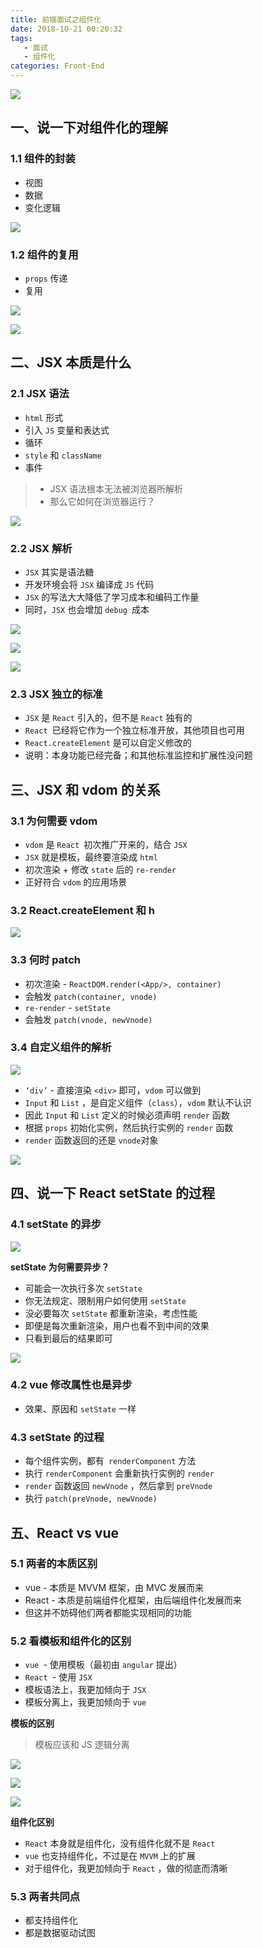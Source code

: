 ```yaml
---
title: 前端面试之组件化
date: 2018-10-21 00:20:32
tags: 
   - 面试
   - 组件化
categories: Front-End
---
```


![](https://poetries1.gitee.io/img-repo/2019/10/56.png)

## 一、说一下对组件化的理解

### 1.1 组件的封装

- 视图
- 数据
- 变化逻辑

![](https://poetries1.gitee.io/img-repo/2019/10/57.png)

### 1.2 组件的复用

- `props` 传递
- 复用

![](https://poetries1.gitee.io/img-repo/2019/10/58.png)

![](https://poetries1.gitee.io/img-repo/2019/10/59.png)

## 二、JSX 本质是什么

### 2.1 JSX 语法

- `html` 形式
- 引入 `JS` 变量和表达式
- 循环
- `style` 和 `className`
- 事件

> - JSX 语法根本无法被浏览器所解析
> - 那么它如何在浏览器运行？

![](https://poetries1.gitee.io/img-repo/2019/10/60.png)


### 2.2 JSX 解析

- `JSX` 其实是语法糖
- 开发环境会将 `JSX` 编译成 `JS` 代码
- `JSX` 的写法大大降低了学习成本和编码工作量
- 同时，`JSX` 也会增加 `debug `成本

![](https://poetries1.gitee.io/img-repo/2019/10/61.png)

![](https://poetries1.gitee.io/img-repo/2019/10/62.png)

![](https://poetries1.gitee.io/img-repo/2019/10/63.png)


### 2.3 JSX 独立的标准

- `JSX` 是 `React` 引入的，但不是 `React` 独有的
- `React `已经将它作为一个独立标准开放，其他项目也可用
- `React.createElement` 是可以自定义修改的
- 说明：本身功能已经完备；和其他标准监控和扩展性没问题

## 三、JSX 和 vdom 的关系

### 3.1 为何需要 vdom

- `vdom` 是 `React `初次推广开来的，结合 `JSX`
- `JSX` 就是模板，最终要渲染成 `html`
- 初次渲染 + 修改 `state` 后的 `re-render`
- 正好符合 `vdom` 的应用场景

### 3.2 React.createElement 和 h

![](https://poetries1.gitee.io/img-repo/2019/10/64.png)

### 3.3 何时 patch

- 初次渲染 - `ReactDOM.render(<App/>, container)`
- 会触发 `patch(container, vnode)`
- `re-render` - `setState`
- 会触发 `patch(vnode, newVnode)`

### 3.4 自定义组件的解析

![](https://poetries1.gitee.io/img-repo/2019/10/65.png)


- `‘div’` - 直接渲染 `<div>` 即可，`vdom` 可以做到
- `Input` 和 `List` ，是自定义组件（`class`），`vdom` 默认不认识
- 因此 `Input` 和 `List` 定义的时候必须声明 `render` 函数
- 根据 `props` 初始化实例，然后执行实例的 `render` 函数
- `render` 函数返回的还是 `vnode`对象

![](https://poetries1.gitee.io/img-repo/2019/10/66.png)

## 四、说一下 React setState 的过程

### 4.1 setState 的异步

![](https://poetries1.gitee.io/img-repo/2019/10/67.png)


**setState 为何需要异步？**

- 可能会一次执行多次 `setState `
- 你无法规定、限制用户如何使用 `setState`
- 没必要每次 `setState` 都重新渲染，考虑性能
- 即便是每次重新渲染，用户也看不到中间的效果
- 只看到最后的结果即可

![](https://poetries1.gitee.io/img-repo/2019/10/68.png)


### 4.2 vue 修改属性也是异步

- 效果、原因和 `setState` 一样

### 4.3 setState 的过程

- 每个组件实例，都有` renderComponent` 方法
- 执行 `renderComponent`  会重新执行实例的 `render`
- `render` 函数返回 `newVnode` ，然后拿到 `preVnode `
- 执行 `patch(preVnode, newVnode)`

## 五、React vs vue

### 5.1 两者的本质区别

- vue - 本质是 MVVM 框架，由 MVC 发展而来
- React - 本质是前端组件化框架，由后端组件化发展而来
- 但这并不妨碍他们两者都能实现相同的功能

### 5.2 看模板和组件化的区别

- `vue `- 使用模板（最初由 `angular` 提出）
- `React `- 使用 `JSX`
- 模板语法上，我更加倾向于 `JSX`
- 模板分离上，我更加倾向于 `vue`

**模板的区别**

> 模板应该和 JS 逻辑分离

![](https://poetries1.gitee.io/img-repo/2019/10/69.png)

![](https://poetries1.gitee.io/img-repo/2019/10/70.png)

![](https://poetries1.gitee.io/img-repo/2019/10/71.png)

**组件化区别**

- `React` 本身就是组件化，没有组件化就不是 `React`
- `vue` 也支持组件化，不过是在 `MVVM` 上的扩展
- 对于组件化，我更加倾向于 `React` ，做的彻底而清晰

### 5.3 两者共同点

- 都支持组件化
- 都是数据驱动试图
